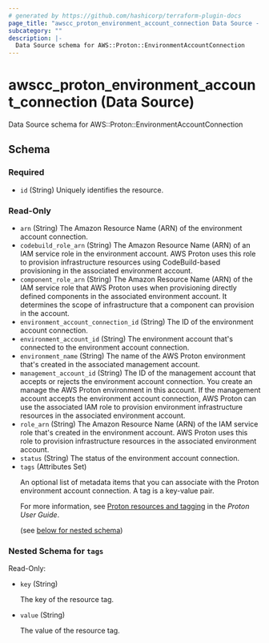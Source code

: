 ```yaml
---
# generated by https://github.com/hashicorp/terraform-plugin-docs
page_title: "awscc_proton_environment_account_connection Data Source - terraform-provider-awscc"
subcategory: ""
description: |-
  Data Source schema for AWS::Proton::EnvironmentAccountConnection
---
```


# awscc_proton_environment_account_connection (Data Source)

Data Source schema for AWS::Proton::EnvironmentAccountConnection



<!-- schema generated by tfplugindocs -->
## Schema

### Required

- `id` (String) Uniquely identifies the resource.

### Read-Only

- `arn` (String) The Amazon Resource Name (ARN) of the environment account connection.
- `codebuild_role_arn` (String) The Amazon Resource Name (ARN) of an IAM service role in the environment account. AWS Proton uses this role to provision infrastructure resources using CodeBuild-based provisioning in the associated environment account.
- `component_role_arn` (String) The Amazon Resource Name (ARN) of the IAM service role that AWS Proton uses when provisioning directly defined components in the associated environment account. It determines the scope of infrastructure that a component can provision in the account.
- `environment_account_connection_id` (String) The ID of the environment account connection.
- `environment_account_id` (String) The environment account that's connected to the environment account connection.
- `environment_name` (String) The name of the AWS Proton environment that's created in the associated management account.
- `management_account_id` (String) The ID of the management account that accepts or rejects the environment account connection. You create an manage the AWS Proton environment in this account. If the management account accepts the environment account connection, AWS Proton can use the associated IAM role to provision environment infrastructure resources in the associated environment account.
- `role_arn` (String) The Amazon Resource Name (ARN) of the IAM service role that's created in the environment account. AWS Proton uses this role to provision infrastructure resources in the associated environment account.
- `status` (String) The status of the environment account connection.
- `tags` (Attributes Set) <p>An optional list of metadata items that you can associate with the Proton environment account connection. A tag is a key-value pair.</p>
         <p>For more information, see <a href="https://docs.aws.amazon.com/proton/latest/userguide/resources.html">Proton resources and tagging</a> in the
        <i>Proton User Guide</i>.</p> (see [below for nested schema](#nestedatt--tags))

<a id="nestedatt--tags"></a>
### Nested Schema for `tags`

Read-Only:

- `key` (String) <p>The key of the resource tag.</p>
- `value` (String) <p>The value of the resource tag.</p>
